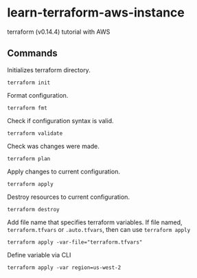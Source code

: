 # learn-terraform-aws-instance
terraform (v0.14.4) tutorial with AWS

## Commands

Initializes terraform directory.
```
terraform init
```

Format configuration.
```
terraform fmt
```

Check if configuration syntax is valid.
```
terraform validate
```

Check was changes were made.
```
terraform plan
```

Apply changes to current configuration.
```
terraform apply
```

Destroy resources to current configuration.
```
terraform destroy
```

Add file name that specifies terraform variables. If file named, `terraform.tfvars` or `.auto.tfvars`, then can use `terraform apply`
```
terraform apply -var-file="terraform.tfvars"
```

Define variable via CLI
```
terraform apply -var region=us-west-2
```

